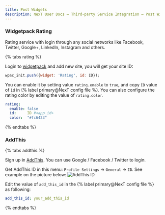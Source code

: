 ```yaml
---
title: Post Widgets
description: NexT User Docs – Third-party Service Integration – Post Widgets
---
```


### Widgetpack Rating

Rating service with login through any social networks like Facebook, Twitter, Google+, LinkedIn, Instagram and others.

{% tabs rating %}
<!-- tab Get ID → -->
Login to [widgetpack](https://widgetpack.com/admin#signin) and add new site, you will get your site ID:

```js
wpac_init.push({widget: 'Rating', id: ID});
```
<!-- endtab -->

<!-- tab NexT Config -->

You can enable it by setting value `rating.enable` to `true`, and copy `ID` value of `id` in {% label primary@NexT config file %}. You can also configure the rating color by editing the value of `rating.color`.

```yml NexT config file
rating:
  enable: false
  id:     ID #<app_id>
  color:  "#fc6423"
```
<!-- endtab -->
{% endtabs %}

### AddThis

{% tabs addthis %}
<!-- tab Sign Up → -->
Sign up in [AddThis](https://www.addthis.com). You can use Google / Facebook / Twitter to login.
<!-- endtab -->

<!-- tab AddThis ID → -->
Get AddThis ID in this menu: `Profile Settings` → `General` → `ID`. See example on the picture below:
![AddThis ID](/images/add-this-id.png)
<!-- endtab -->

<!-- tab NexT Config -->
Edit the value of `add_this_id` in the {% label primary@NexT config file %} as following:

```yml NexT config file
add_this_id: your_add_this_id
```
<!-- endtab -->
{% endtabs %}
